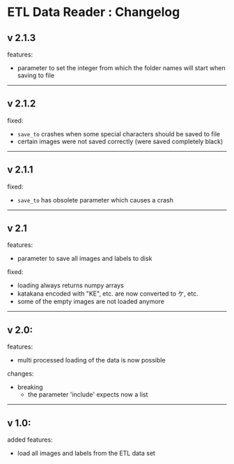 # ETL Data Reader : Changelog

## v 2.1.3

features:
  - parameter to set the integer from which the folder names will start when saving to file 

------------------------------------------------------------
## v 2.1.2

fixed:
  - `save_to` crashes when some special characters should be saved to file
  - certain images were not saved correctly (were saved completely black) 

------------------------------------------------------------
## v 2.1.1

fixed:
  - `save_to` has obsolete parameter which causes a crash

------------------------------------------------------------
## v 2.1

features:
  - parameter to save all images and labels to disk

fixed:
  - loading always returns numpy arrays
  - katakana encoded with "KE", etc. are now converted to ケ, etc.
  - some of the empty images are not loaded anymore

------------------------------------------------------------
## v 2.0:
features:
- multi processed loading of the data is now possible

changes:
- breaking
  - the parameter 'include' expects now a list 

------------------------------------------------------------
## v 1.0:
added features:
- load all images and labels from the ETL data set